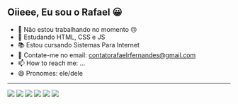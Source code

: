 ## Oiieee, Eu sou o Rafael 😀

- 🔭 Não estou trabalhando no momento 😢
- 🌱 Estudando HTML, CSS e JS
- 📚 Estou cursando Sistemas Para Internet
- 💬 Contate-me no email: contatorafaelrfernandes@gmail.com
- 📫 How to reach me: ...
- 😄 Pronomes: ele/dele

-------------------------------------------------------------------------------------------------------------------------------
<div> 
  <a href="https://www.youtube.com/channel/UC_SH86bZdV2LvNa7iPaBu8w" target="_blank"><img src="https://img.shields.io/badge/YouTube-FF0000?style=for-the-badge&logo=youtube&logoColor=white" target="_blank"></a>
  <a href="https://www.instagram.com/r4fael87/" target="_blank"><img src="https://img.shields.io/badge/-Instagram-%23E4405F?style=for-the-badge&logo=instagram&logoColor=white" target="_blank"></a>
 	<a href="https://www.twitch.tv/R4fael28" target="_blank"><img src="https://img.shields.io/badge/Twitch-9146FF?style=for-the-badge&logo=twitch&logoColor=white" target="_blank"></a>
 <a href="https://discord.com/channels/@rafa9035" target="_blank"><img src="https://img.shields.io/badge/Discord-7289DA?style=for-the-badge&logo=discord&logoColor=white" target="_blank"></a> 
  <a href = "mailto:contatorafaelrfernandes@gmail.com"><img src="https://img.shields.io/badge/-Gmail-%23333?style=for-the-badge&logo=gmail&logoColor=white" target="_blank"></a>
  <a href="https://www.linkedin.com/in/rafael-f-1b1822248/" target="_blank"><img src="https://img.shields.io/badge/-LinkedIn-%230077B5?style=for-the-badge&logo=linkedin&logoColor=white" target="_blank"></a> 
  
</div>
